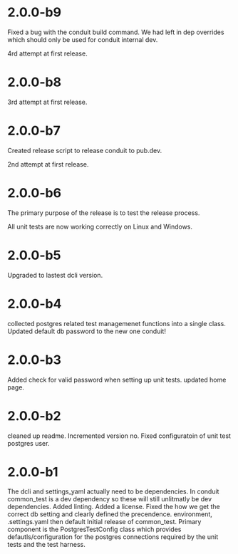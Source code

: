 # 2.0.0-b9
Fixed a bug with the conduit build command. We had left in dep overrides 
which should only be used for conduit internal dev.

4rd attempt at first release.


# 2.0.0-b8
3rd attempt at first release.

# 2.0.0-b7
Created release script to release conduit to pub.dev.

2nd attempt at first release.

# 2.0.0-b6
The primary purpose of the release is to test the release process.

All unit tests are now working correctly on Linux and Windows.

# 2.0.0-b5
Upgraded to lastest dcli version.

# 2.0.0-b4
collected postgres related test managemenet functions into a single class.
Updated default db password to the new one conduit!

# 2.0.0-b3
Added check for valid password when setting up unit tests.
updated home page.

# 2.0.0-b2
cleaned up readme. Incremented version no.
Fixed configuratoin of unit test postgres user.

# 2.0.0-b1
The dcli and settings_yaml actually need to be dependencies. In conduit common_test is a dev dependency so these will still unlitmatly be dev dependencies.
Added linting.
Added a license.
Fixed the how we get the correct db setting and clearly defined the precendence. environment, .settings.yaml then default
Initial release of common_test. Primary component is the PostgresTestConfig class which provides defautls/configuration for the postgres connections required by the unit tests and the test harness.



